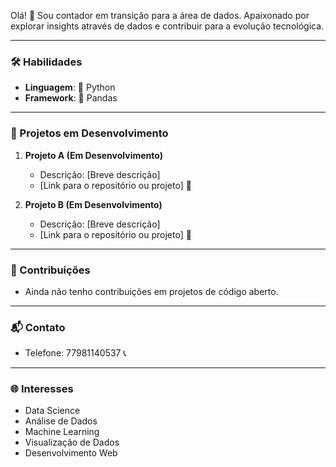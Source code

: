 Olá! 👋 
Sou contador em transição para a área de dados. Apaixonado por explorar insights através de dados e contribuir para a evolução tecnológica.

---

### 🛠️ Habilidades
- **Linguagem**: 🐍 Python
- **Framework**: 🐼 Pandas

---

### 🚧 Projetos em Desenvolvimento
1. **Projeto A (Em Desenvolvimento)**
   - Descrição: [Breve descrição]
   - [Link para o repositório ou projeto] 🔗

2. **Projeto B (Em Desenvolvimento)**
   - Descrição: [Breve descrição]
   - [Link para o repositório ou projeto] 🔗

---

### 🤝 Contribuições
- Ainda não tenho contribuições em projetos de código aberto.

---

### 📬 Contato
- Telefone: 77981140537 📞

---

### 🌐 Interesses
- Data Science
- Análise de Dados
- Machine Learning
- Visualização de Dados
- Desenvolvimento Web
